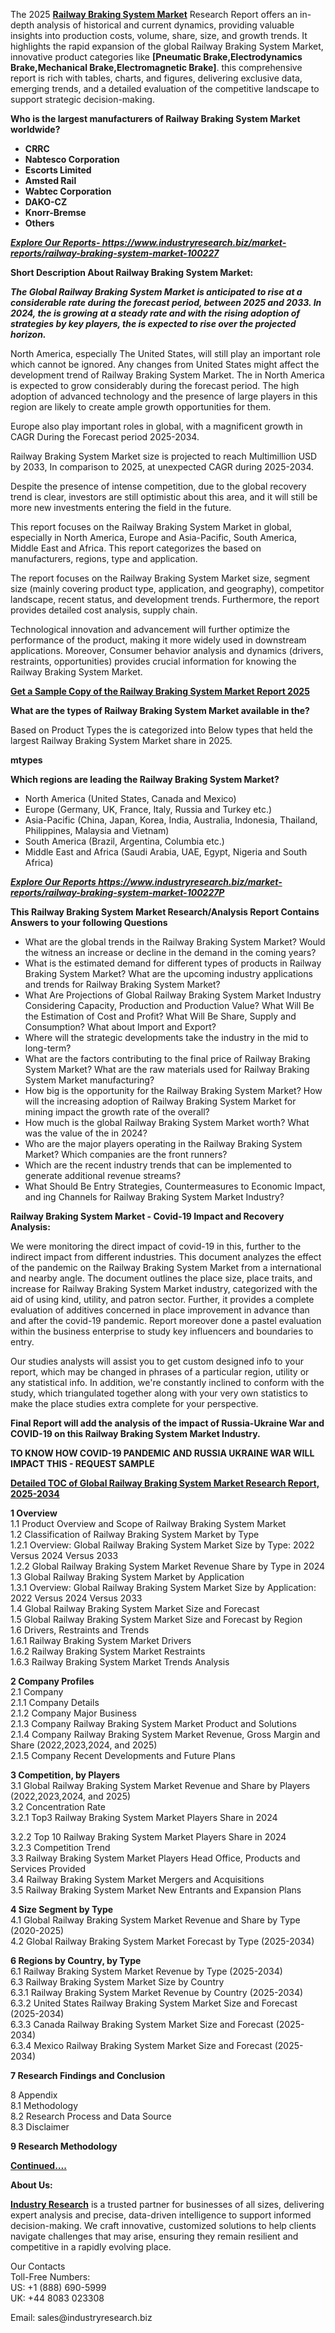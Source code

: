<p>The 2025&nbsp;<strong><a href="https://www.industryresearch.biz/market-reports/railway-braking-system-market-100227">Railway Braking System Market</a></strong>&nbsp;Research Report offers an in-depth analysis of historical and current dynamics, providing valuable insights into production costs, volume, share, size, and growth trends. It highlights the rapid expansion of the global Railway Braking System Market, innovative product categories like&nbsp;<strong>[Pneumatic Brake,Electrodynamics Brake,Mechanical Brake,Electromagnetic Brake]</strong>. this comprehensive report is rich with tables, charts, and figures, delivering exclusive data, emerging trends, and a detailed evaluation of the competitive landscape to support strategic decision-making.</p><p><strong>Who is the largest manufacturers of Railway Braking System Market worldwide?</strong></p><p><strong><ul><li>CRRC</li><li>Nabtesco Corporation</li><li>Escorts Limited</li><li>Amsted Rail</li><li>Wabtec Corporation</li><li>DAKO-CZ</li><li>Knorr-Bremse</li><li>Others</li></ul></strong></p><p><strong><em><a href="https://www.industryresearch.biz/enquiry/request-sample/100227">Explore Our Reports-&nbsp;https://www.industryresearch.biz/market-reports/railway-braking-system-market-100227</a></em></strong></p><p><strong>Short Description About Railway Braking System Market:</strong></p><p><strong><em>The Global Railway Braking System Market is anticipated to rise at a considerable rate during the forecast period, between 2025 and 2033. In 2024, the is growing at a steady rate and with the rising adoption of strategies by key players, the is expected to rise over the projected horizon.</em></strong></p><p>North America, especially The United States, will still play an important role which cannot be ignored. Any changes from United States might affect the development trend of Railway Braking System Market. The in North America is expected to grow considerably during the forecast period. The high adoption of advanced technology and the presence of large players in this region are likely to create ample growth opportunities for them.</p><p>Europe also play important roles in global, with a magnificent growth in CAGR During the Forecast period 2025-2034.</p><p>Railway Braking System Market size is projected to reach Multimillion USD by 2033, In comparison to 2025, at unexpected CAGR during 2025-2034.</p><p>Despite the presence of intense competition, due to the global recovery trend is clear, investors are still optimistic about this area, and it will still be more new investments entering the field in the future.</p><p>This report focuses on the Railway Braking System Market in global, especially in North America, Europe and Asia-Pacific, South America, Middle East and Africa. This report categorizes the based on manufacturers, regions, type and application.</p><p>The report focuses on the Railway Braking System Market size, segment size (mainly covering product type, application, and geography), competitor landscape, recent status, and development trends. Furthermore, the report provides detailed cost analysis, supply chain.</p><p>Technological innovation and advancement will further optimize the performance of the product, making it more widely used in downstream applications. Moreover, Consumer behavior analysis and dynamics (drivers, restraints, opportunities) provides crucial information for knowing the Railway Braking System Market.</p><p><strong><a href="https://www.industryresearch.biz/enquiry/request-sample/100227">Get a Sample Copy of the Railway Braking System Market Report 2025</a></strong></p><p><strong>What are the types of Railway Braking System Market available in the?</strong></p><p>Based on Product Types the is categorized into Below types that held the largest Railway Braking System Market share in 2025.</p><p><strong>mtypes</strong></p><p><strong>Which regions are leading the Railway Braking System Market?</strong></p><ul><li>North America (United States, Canada and Mexico)</li><li>Europe (Germany, UK, France, Italy, Russia and Turkey etc.)</li><li>Asia-Pacific (China, Japan, Korea, India, Australia, Indonesia, Thailand, Philippines, Malaysia and Vietnam)</li><li>South America (Brazil, Argentina, Columbia etc.)</li><li>Middle East and Africa (Saudi Arabia, UAE, Egypt, Nigeria and South Africa)</li></ul><p><strong><em><a href="https://www.industryresearch.biz/market-reports/railway-braking-system-market-100227">Explore Our Reports https://www.industryresearch.biz/market-reports/railway-braking-system-market-100227P</a></em></strong></p><p><strong>This Railway Braking System Market Research/Analysis Report Contains Answers to your following Questions</strong></p><ul><li>What are the global trends in the Railway Braking System Market? Would the witness an increase or decline in the demand in the coming years?</li><li>What is the estimated demand for different types of products in Railway Braking System Market? What are the upcoming industry applications and trends for Railway Braking System Market?</li><li>What Are Projections of Global Railway Braking System Market Industry Considering Capacity, Production and Production Value? What Will Be the Estimation of Cost and Profit? What Will Be Share, Supply and Consumption? What about Import and Export?</li><li>Where will the strategic developments take the industry in the mid to long-term?</li><li>What are the factors contributing to the final price of Railway Braking System Market? What are the raw materials used for Railway Braking System Market manufacturing?</li><li>How big is the opportunity for the Railway Braking System Market? How will the increasing adoption of Railway Braking System Market for mining impact the growth rate of the overall?</li><li>How much is the global Railway Braking System Market worth? What was the value of the in 2024?</li><li>Who are the major players operating in the Railway Braking System Market? Which companies are the front runners?</li><li>Which are the recent industry trends that can be implemented to generate additional revenue streams?</li><li>What Should Be Entry Strategies, Countermeasures to Economic Impact, and ing Channels for Railway Braking System Market Industry?</li></ul><p><strong>Railway Braking System Market - Covid-19 Impact and Recovery Analysis:</strong></p><p>We were monitoring the direct impact of covid-19 in this, further to the indirect impact from different industries. This document analyzes the effect of the pandemic on the Railway Braking System Market from a international and nearby angle. The document outlines the place size, place traits, and increase for Railway Braking System Market industry, categorized with the aid of using kind, utility, and patron sector. Further, it provides a complete evaluation of additives concerned in place improvement in advance than and after the covid-19 pandemic. Report moreover done a pastel evaluation within the business enterprise to study key influencers and boundaries to entry.</p><p>Our studies analysts will assist you to get custom designed info to your report, which may be changed in phrases of a particular region, utility or any statistical info. In addition, we're constantly inclined to conform with the study, which triangulated together along with your very own statistics to make the place studies extra complete for your perspective.</p><p><strong>Final Report will add the analysis of the impact of Russia-Ukraine War and COVID-19 on this Railway Braking System Market Industry.</strong></p><p><strong>TO KNOW HOW COVID-19 PANDEMIC AND RUSSIA UKRAINE WAR WILL IMPACT THIS - REQUEST SAMPLE</strong></p><p><strong><a href="https://www.industryresearch.biz/market-reports/railway-braking-system-market-100227">Detailed TOC of Global Railway Braking System Market Research Report, 2025-2034</a></strong></p><p><strong>1 Overview</strong><br /> 1.1 Product Overview and Scope of Railway Braking System Market<br /> 1.2 Classification of Railway Braking System Market by Type<br /> 1.2.1 Overview: Global Railway Braking System Market Size by Type: 2022 Versus 2024 Versus 2033<br /> 1.2.2 Global Railway Braking System Market Revenue Share by Type in 2024<br /> 1.3 Global Railway Braking System Market by Application<br /> 1.3.1 Overview: Global Railway Braking System Market Size by Application: 2022&nbsp;Versus 2024 Versus 2033<br /> 1.4 Global Railway Braking System Market Size and Forecast<br /> 1.5 Global Railway Braking System Market Size and Forecast by Region<br /> 1.6 Drivers, Restraints and Trends<br /> 1.6.1 Railway Braking System Market Drivers<br /> 1.6.2 Railway Braking System Market Restraints<br /> 1.6.3 Railway Braking System Market Trends Analysis</p><p><strong>2 Company Profiles</strong><br /> 2.1 Company<br /> 2.1.1 Company Details<br /> 2.1.2 Company Major Business<br /> 2.1.3 Company Railway Braking System Market Product and Solutions<br /> 2.1.4 Company Railway Braking System Market Revenue, Gross Margin and Share (2022,2023,2024, and 2025)<br /> 2.1.5 Company Recent Developments and Future Plans</p><p><strong>3 Competition, by Players</strong><br /> 3.1 Global Railway Braking System Market Revenue and Share by Players (2022,2023,2024, and 2025)<br /> 3.2 Concentration Rate<br /> 3.2.1 Top3 Railway Braking System Market Players Share in 2024</p><p>3.2.2 Top 10 Railway Braking System Market Players Share in 2024<br /> 3.2.3 Competition Trend<br /> 3.3 Railway Braking System Market Players Head Office, Products and Services Provided<br /> 3.4 Railway Braking System Market Mergers and Acquisitions<br /> 3.5 Railway Braking System Market New Entrants and Expansion Plans</p><p><strong>4 Size Segment by Type</strong><br /> 4.1 Global Railway Braking System Market Revenue and Share by Type (2020-2025)<br /> 4.2 Global Railway Braking System Market Forecast by Type (2025-2034)</p><p><strong>6 Regions by Country, by Type</strong><br /> 6.1 Railway Braking System Market Revenue by Type (2025-2034)<br /> 6.3 Railway Braking System Market Size by Country<br /> 6.3.1 Railway Braking System Market Revenue by Country (2025-2034)<br /> 6.3.2 United States Railway Braking System Market Size and Forecast (2025-2034)<br /> 6.3.3 Canada Railway Braking System Market Size and Forecast (2025-2034)<br /> 6.3.4 Mexico Railway Braking System Market Size and Forecast (2025-2034)</p><p><strong>7 Research Findings and Conclusion</strong></p><p>8 Appendix<br /> 8.1 Methodology<br /> 8.2 Research Process and Data Source<br /> 8.3 Disclaimer</p><p><strong>9 Research Methodology</strong></p><p><strong><a href="https://www.industryresearch.biz/market-reports/railway-braking-system-market-100227">Continued&hellip;.</a></strong></p><p><strong>About Us:</strong></p><p><strong><a href="https://www.industryresearch.biz/">Industry Research</a></strong>&nbsp;is a trusted partner for businesses of all sizes, delivering expert analysis and precise, data-driven intelligence to support informed decision-making. We craft innovative, customized solutions to help clients navigate challenges that may arise, ensuring they remain resilient and competitive in a rapidly evolving place.</p><p>Our Contacts<br /> Toll-Free Numbers:<br /> US: +1 (888) 690-5999<br /> UK: +44 8083 023308</p><p>Email: sales@industryresearch.biz</p>
